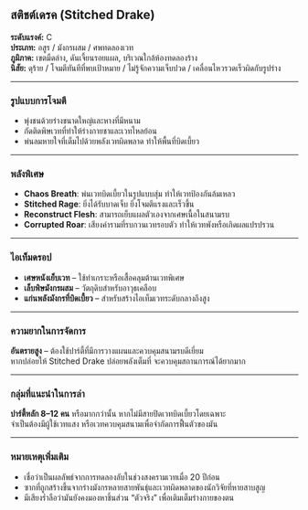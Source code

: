## สติชต์เดรค (Stitched Drake)

**ระดับแรงค์:** C  
**ประเภท:** อสูร / มังกรผสม / ศพทดลองเวท  
**ภูมิภาค:** เขตมืดล่าง, ดันเจี้ยนรอยแผล, บริเวณใกล้ห้องทดลองร้าง  
**นิสัย:** ดุร้าย / โจมตีทันทีที่พบเป้าหมาย / ไม่รู้จักความเจ็บปวด / เคลื่อนไหวรวดเร็วผิดกับรูปร่าง

---

### รูปแบบการโจมตี
- พุ่งชนด้วยร่างขนาดใหญ่และหางที่มีหนาม  
- กัดติดพิษเวทที่ทำให้ร่างกายชาและเวทไหลย้อน  
- พ่นลมหายใจที่เต็มไปด้วยพลังเวทผิดพลาด ทำให้พื้นที่บิดเบี้ยว

---

### พลังพิเศษ

- **Chaos Breath**: พ่นเวทบิดเบี้ยวในรูปแบบสุ่ม ทำให้เวทป้องกันล้มเหลว  
- **Stitched Rage**: ยิ่งได้รับบาดเจ็บ ยิ่งโจมตีแรงและเร็วขึ้น  
- **Reconstruct Flesh**: สามารถเย็บแผลตัวเองจากเศษเนื้อในสนามรบ  
- **Corrupted Roar**: เสียงคำรามที่รบกวนเวทรอบตัว ทำให้เวทพังหรือเกิดผลแปรปรวน

---

### ไอเท็มดรอป

- **เศษหนังเย็บเวท** – ใช้ทำเกราะหรือเสื้อคลุมต้านเวทพิเศษ  
- **เล็บพิษมังกรผสม** – วัตถุดิบสำหรับอาวุธเคลือบ  
- **แก่นพลังมังกรที่บิดเบี้ยว** – สำหรับสร้างไอเท็มเวทระดับกลางถึงสูง

---

### ความยากในการจัดการ

**อันตรายสูง** – ต้องใช้ปาร์ตี้ที่มีการวางแผนและควบคุมสนามรบดีเยี่ยม  
หากปล่อยให้ Stitched Drake ปล่อยพลังเต็มที่ จะควบคุมสถานการณ์ได้ยากมาก

---

### กลุ่มที่แนะนำในการล่า

**ปาร์ตี้หลัก 8–12 คน** หรือมากกว่านั้น หากไม่มีสายปิดเวทบิดเบี้ยวโดยเฉพาะ  
จำเป็นต้องมีผู้ใช้เวทแสง หรือเวทควบคุมสนามเพื่อจำกัดการฟื้นตัวของมัน

---

### หมายเหตุเพิ่มเติม

- เชื่อว่าเป็นผลลัพธ์จากการทดลองลับในช่วงสงครามเวทเมื่อ 20 ปีก่อน  
- ซากที่ถูกสร้างขึ้นจากร่างมังกรหลายสายพันธุ์และเวทผิดพลาดของนักวิจัยที่หายสาบสูญ  
- มีเสียงร่ำลือว่ามันยังคงมองหาชิ้นส่วน “ตัวจริง” เพื่อเติมเต็มร่างกายของตน
